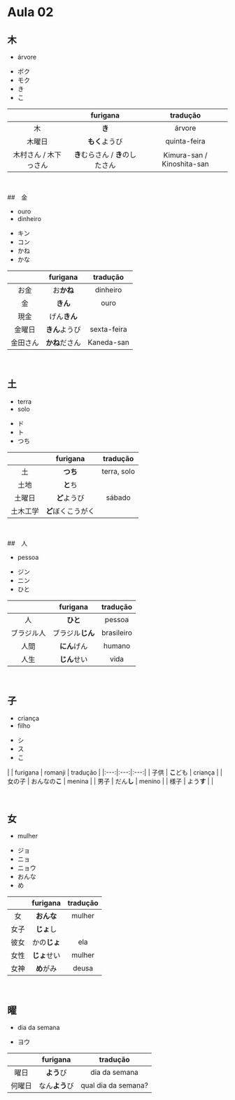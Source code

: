 # Aula 02


## 木
- árvore

<ul><li>ボク</li><li>モク</li><li>き</li><li>こ</li></ul>

|  | furigana | tradução |
|:---:|:---:|:---:|
| 木 | **き** | árvore |
| 木曜日 | **もく**ようび | quinta-feira |
| 木村さん / 木下っさん | **き**むらさん / **き**のしたさん | Kimura-san / Kinoshita-san |

<br>


##　金

<ul><li>ouro</li><li>dinheiro</li></ul>

<ul><li>キン</li><li>コン</li><li>かね</li><li>かな</li></ul>

|  | furigana | tradução |
|:---:|:---:|:---:|
| お金 | お**かね** | dinheiro |
| 金 | **きん** | ouro |
| 現金 | げん**きん** |  |
| 金曜日 | **きん**ようび | sexta-feira |
| 金田さん | **かね**ださん | Kaneda-san |

<br>


## 土
<ul><li>terra</li><li>solo</li></ul>

<ul><li>ド</li><li>ト</li><li>つち</li></ul>

|  | furigana | tradução |
|:---:|:---:|:---:|
| 土 | **つち** | terra, solo |
| 土地 | **と**ち |  |
| 土曜日 | **ど**ようび | sábado |
| 土木工学 | **ど**ぼくこうがく |  |

<br>


##　人
- pessoa

<ul><li>ジン</li><li>ニン</li><li>ひと</li></ul>

|  | furigana | tradução |
|:---:|:---:|:---:|
| 人 | **ひと** | pessoa |
| ブラジル人 | ブラジル**じん** | brasileiro |
| 人間 | **にん**げん | humano |
| 人生 | **じん**せい | vida |

<br>


## 子
<ul><li>criança</li><li>filho</li></ul>

<ul><li>シ</li><li>ス</li><li>こ</li></ul>

|  | furigana | romanji | tradução |
|:---:|:---:|:---:|
| 子供 | **こ**ども | criança |
| 女の子 | おんなの**こ** | menina |
| 男子 | だん**し** | menino |
| 様子 | よう**す** |  |

<br>


## 女
- mulher

<ul><li>ジョ</li><li>ニョ</li><li>ニョウ</li><li>おんな</li><li>め</li></ul>

|  | furigana | tradução |
|:---:|:---:|:---:|
| 女 | **おんな** | mulher |
| 女子 | **じょ**し |  |
| 彼女 | かの**じょ** | ela |
| 女性 | **じょ**せい | mulher |
| 女神 | **め**がみ | deusa |

<br>


## 曜
- dia da semana

- ヨウ

|  | furigana | tradução |
|:---:|:---:|:---:|
| 曜日 | **よう**び | dia da semana |
| 何曜日 | なん**よう**び | qual dia da semana? |